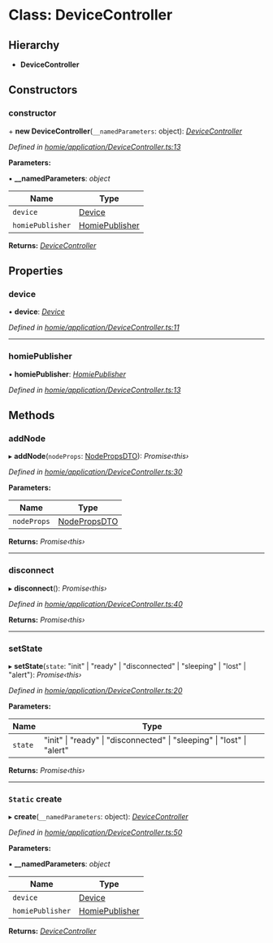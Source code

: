 # Class: DeviceController

## Hierarchy

* **DeviceController**

## Constructors

###  constructor

\+ **new DeviceController**(`__namedParameters`: object): *[DeviceController](devicecontroller.md)*

*Defined in [homie/application/DeviceController.ts:13](https://github.com/AlejandroHerr/homieiot.ts/blob/dacf39e/src/homie/application/DeviceController.ts#L13)*

**Parameters:**

▪ **__namedParameters**: *object*

Name | Type |
------ | ------ |
`device` | [Device](device.md) |
`homiePublisher` | [HomiePublisher](homiepublisher.md) |

**Returns:** *[DeviceController](devicecontroller.md)*

## Properties

###  device

• **device**: *[Device](device.md)*

*Defined in [homie/application/DeviceController.ts:11](https://github.com/AlejandroHerr/homieiot.ts/blob/dacf39e/src/homie/application/DeviceController.ts#L11)*

___

###  homiePublisher

• **homiePublisher**: *[HomiePublisher](homiepublisher.md)*

*Defined in [homie/application/DeviceController.ts:13](https://github.com/AlejandroHerr/homieiot.ts/blob/dacf39e/src/homie/application/DeviceController.ts#L13)*

## Methods

###  addNode

▸ **addNode**(`nodeProps`: [NodePropsDTO](../interfaces/nodepropsdto.md)): *Promise‹this›*

*Defined in [homie/application/DeviceController.ts:30](https://github.com/AlejandroHerr/homieiot.ts/blob/dacf39e/src/homie/application/DeviceController.ts#L30)*

**Parameters:**

Name | Type |
------ | ------ |
`nodeProps` | [NodePropsDTO](../interfaces/nodepropsdto.md) |

**Returns:** *Promise‹this›*

___

###  disconnect

▸ **disconnect**(): *Promise‹this›*

*Defined in [homie/application/DeviceController.ts:40](https://github.com/AlejandroHerr/homieiot.ts/blob/dacf39e/src/homie/application/DeviceController.ts#L40)*

**Returns:** *Promise‹this›*

___

###  setState

▸ **setState**(`state`: "init" | "ready" | "disconnected" | "sleeping" | "lost" | "alert"): *Promise‹this›*

*Defined in [homie/application/DeviceController.ts:20](https://github.com/AlejandroHerr/homieiot.ts/blob/dacf39e/src/homie/application/DeviceController.ts#L20)*

**Parameters:**

Name | Type |
------ | ------ |
`state` | "init" &#124; "ready" &#124; "disconnected" &#124; "sleeping" &#124; "lost" &#124; "alert" |

**Returns:** *Promise‹this›*

___

### `Static` create

▸ **create**(`__namedParameters`: object): *[DeviceController](devicecontroller.md)*

*Defined in [homie/application/DeviceController.ts:50](https://github.com/AlejandroHerr/homieiot.ts/blob/dacf39e/src/homie/application/DeviceController.ts#L50)*

**Parameters:**

▪ **__namedParameters**: *object*

Name | Type |
------ | ------ |
`device` | [Device](device.md) |
`homiePublisher` | [HomiePublisher](homiepublisher.md) |

**Returns:** *[DeviceController](devicecontroller.md)*
